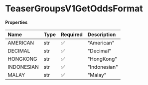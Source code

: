 # TeaserGroupsV1GetOddsFormat

**Properties**

| Name       | Type | Required | Description  |
| :--------- | :--- | :------- | :----------- |
| AMERICAN   | str  | ✅       | "American"   |
| DECIMAL    | str  | ✅       | "Decimal"    |
| HONGKONG   | str  | ✅       | "HongKong"   |
| INDONESIAN | str  | ✅       | "Indonesian" |
| MALAY      | str  | ✅       | "Malay"      |

<!-- This file was generated by liblab | https://liblab.com/ -->
